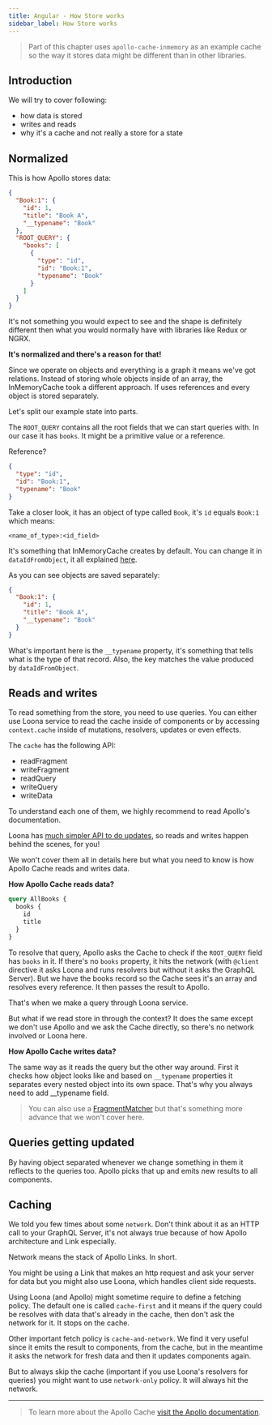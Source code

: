 ```yaml
---
title: Angular - How Store works
sidebar_label: How Store works
---
```


> Part of this chapter uses `apollo-cache-inmemory` as an example cache so the way it stores data might be different than in other libraries.

## Introduction

We will try to cover following:

- how data is stored
- writes and reads
- why it's a cache and not really a store for a state

## Normalized

This is how Apollo stores data:

```json
{
  "Book:1": {
    "id": 1,
    "title": "Book A",
    "__typename": "Book"
  },
  "ROOT_QUERY": {
    "books": [
      {
        "type": "id",
        "id": "Book:1",
        "typename": "Book"
      }
    ]
  }
}
```

It's not something you would expect to see and the shape is definitely different then what you would normally have with libraries like Redux or NGRX.

**It's normalized and there's a reason for that!**

Since we operate on objects and everything is a graph it means we've got relations. Instead of storing whole objects inside of an array, the InMemoryCache took a different approach. If uses references and every object is stored separately.

Let's split our example state into parts.

The `ROOT_QUERY` contains all the root fields that we can start queries with. In our case it has `books`. It might be a primitive value or a reference.

Reference?

```json
{
  "type": "id",
  "id": "Book:1",
  "typename": "Book"
}
```

Take a closer look, it has an object of type called `Book`, it's `id` equals `Book:1` which means:

```
<name_of_type>:<id_field>
```

It's something that InMemoryCache creates by default. You can change it in `dataIdFromObject`, it all explained [here](https://www.apollographql.com/docs/angular/features/cache-updates.html#normalization).

As you can see objects are saved separately:

```json
{
  "Book:1": {
    "id": 1,
    "title": "Book A",
    "__typename": "Book"
  }
}
```

What's important here is the `__typename` property, it's something that tells what is the type of that record. Also, the key matches the value produced by `dataIdFromObject`.

## Reads and writes

To read something from the store, you need to use queries. You can either use Loona service to read the cache inside of components or by accessing `context.cache` inside of mutations, resolvers, updates or even effects.

The `cache` has the following API:

- readFragment
- writeFragment
- readQuery
- writeQuery
- writeData

To understand each one of them, we highly recommend to read Apollo's documentation.

Loona has [much simpler API to do updates](../api/context), so reads and writes happen behind the scenes, for you!

We won't cover them all in details here but what you need to know is how Apollo Cache reads and writes data.

**How Apollo Cache reads data?**

```graphql
query AllBooks {
  books {
    id
    title
  }
}
```

To resolve that query, Apollo asks the Cache to check if the `ROOT_QUERY` field has `books` in it. If there's no `books` property, it hits the network (with `@client` directive it asks Loona and runs resolvers but without it asks the GraphQL Server). But we have the books record so the Cache sees it's an array and resolves every reference. It then passes the result to Apollo.

That's when we make a query through Loona service.

But what if we read store in through the context? It does the same except we don't use Apollo and we ask the Cache directly, so there's no network involved or Loona here.

**How Apollo Cache writes data?**

The same way as it reads the query but the other way around. First it checks how object looks like and based on `__typename` properties it separates every nested object into its own space. That's why you always need to add __typename field. 

> You can also use a [FragmentMatcher](https://www.apollographql.com/docs/angular/basics/caching.html#configuration) but that's something more advance that we won't cover here.

## Queries getting updated

By having object separated whenever we change something in them it reflects to the queries too. Apollo picks that up and emits new results to all components.

## Caching

We told you few times about some `network`. Don't think about it as an HTTP call to your GraphQL Server, it's not always true because of how Apollo architecture and Link especially.

Network means the stack of Apollo Links. In short.

You might be using a Link that makes an http request and ask your server for data but you might also use Loona, which handles client side requests.

Using Loona (and Apollo) might sometime require to define a fetching policy. The default one is called `cache-first` and it means if the query could be resolves with data that's already in the cache, then don't ask the network for it. It stops on the cache.

Other important fetch policy is `cache-and-network`. We find it very useful since it emits the result to components, from the cache, but in the meantime it asks the network for fresh data and then it updates components again.

But to always skip the cache (important if you use Loona's resolvers for queries) you might want to use `network-only` policy. It will always hit the network.

---

> To learn more about the Apollo Cache [visit the Apollo documentation](https://www.apollographql.com/docs/angular/features/cache-updates.html).
